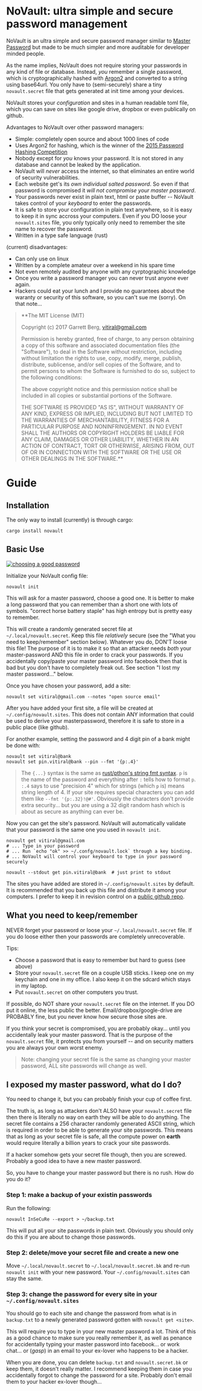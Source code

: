 # NoVault: ultra simple and secure password management

NoVault is an ultra simple and secure password manager similar to [Master
Password][1] but made to be much simpler and more auditable for developer
minded people.

As the name implies, NoVault does not require storing your passwords in
any kind of file or database. Instead, *you* remember a single password,
which is cryptographically hashed with [Argon2][2] and converted to a string
using base64url. You only have to (semi-securely) share a tiny `novault.secret`
file that gets generated at init time among your devices.

NoVault stores your *configuration* and sites in a human readable toml file,
which you can save on sites like google drive, dropbox or even publically on
github.

Advantages to NoVault over other password managers:
- Simple: completely open source and about 1000 lines of code
- Uses Argon2 for hashing, which is the winner of the [2015 Password Hashing
  Competition][2]
- Nobody except for *you* knows your password. It is not stored in any
  database and cannot be leaked by the application.
- NoVault will *never* access the internet, so that eliminates an entire
  world of security vulnerabilities.
- Each website get's its *own individual salted password*. So even if that
  password is compromised it *will not compromise your master password*.
- Your passwords never exist in plain text, html or paste buffer -- NoVault
  takes control of your *keyboard* to enter the passwords.
- It is safe to store your configuration in plain text anywhere, so it is
  easy to keep it in sync accross your computers. Even if you DO loose
  your `novault.sites` file, you only typically only need to remember the
  site name to recover the password.
- Written in a type safe language (rust)

(current) disadvantages:
- Can only use on linux
- Written by a complete amateur over a weekend in his spare time
- Not even remotely audited by anyone with any cyrptographic knowledge
- Once you write a password manager you can never trust anyone ever again.
- Hackers could eat your lunch and I provide no guarantees about the
  waranty or security of this software, so you can't sue me (sorry).
  On that note...

> **The MIT License (MIT)
>
> Copyright (c) 2017 Garrett Berg, vitiral@gmail.com
>
> Permission is hereby granted, free of charge, to any person obtaining a copy
> of this software and associated documentation files (the "Software"), to deal
> in the Software without restriction, including without limitation the rights
> to use, copy, modify, merge, publish, distribute, sublicense, and/or sell
> copies of the Software, and to permit persons to whom the Software is
> furnished to do so, subject to the following conditions:
>
> The above copyright notice and this permission notice shall be included in
> all copies or substantial portions of the Software.
>
> THE SOFTWARE IS PROVIDED "AS IS", WITHOUT WARRANTY OF ANY KIND, EXPRESS OR
> IMPLIED, INCLUDING BUT NOT LIMITED TO THE WARRANTIES OF MERCHANTABILITY,
> FITNESS FOR A PARTICULAR PURPOSE AND NONINFRINGEMENT. IN NO EVENT SHALL THE
> AUTHORS OR COPYRIGHT HOLDERS BE LIABLE FOR ANY CLAIM, DAMAGES OR OTHER
> LIABILITY, WHETHER IN AN ACTION OF CONTRACT, TORT OR OTHERWISE, ARISING FROM,
> OUT OF OR IN CONNECTION WITH THE SOFTWARE OR THE USE OR OTHER DEALINGS IN
> THE SOFTWARE.**

# Guide
## Installation
The only way to install (currently) is through cargo:
```
cargo install novault
```

## Basic Use

[![choosing a good password](https://imgs.xkcd.com/comics/password_strength.png)](https://xkcd.com/936/)

Initialize your NoVault config file:

```
novault init
```

This will ask for a master password, choose a good one. It is better to make a
long password that you can remember than a short one with lots of symbols.
"correct horse battery staple" has high entropy but is pretty easy to remember.

This will create a randomly generated secret file at `~/.local/novault.secret`.
Keep this file *relatively* secure (see the "What you need to keep/remember"
section below). Whatever you do, DON'T loose this file! The purpose of it
is to make it so that an attacker needs *both* your master-password AND
this file in order to crack your passwords. If you accidentally copy/paste your
master password into facebook then that is bad but you don't have to completely
freak out. See section "I lost my master password..." below.

Once you have chosen your password, add a site:
```
novault set vitiral@gmail.com --notes "open source email"
```

After you have added your first site, a file will be created at
`~/.config/novault.sites`. This does not contain ANY information that could be
used to derive your masterpassword, therefore it is safe to store in a public
place (like github).

For another example, setting the password and 4 digit pin of a bank might be
done with:

```
novault set vitiral@bank
novault set pin.vitiral@bank --pin --fmt '{p:.4}'
```

> The `{...}` syntax is the same as [rust/pthon's string fmt syntax][3].
> `p` is the name of the password and everything after `:` tells how to format
> `p`. `:.4` says to use "precision 4" which for strings (which `p` is) means
> string length of 4. If your site requires special characters you can add them
> like `--fmt '{p:.32}!@#'`. Obviously the characters don't provide extra
> security...  but you are using a 32 digit random hash which is about as
> secure as anything can ever be.

Now you can get the site's password. NoVault will automatically validate that
your password is the same one you used in `novault init`.

```
novault get vitiral@gmail.com
# ... Type in your password
# ... Run `echo "ok" >> ~/.confg/novault.lock` through a key binding.
# ... NoVault will control your keyboard to type in your password securely

novault --stdout get pin.vitiral@bank  # just print to stdout
```

The sites you have added are stored in `~/.config/novault.sites` by default.
It is recommended that you back up this file and distribute it among your
computers. I prefer to keep it in revision control on a [public github
repo][4].

## What you need to keep/remember
NEVER forget your password or loose your `~/.local/novault.secret` file.
If you do loose either then your passwords are completely unrecoverable.

Tips:
- Choose a password that is easy to remember but hard to guess (see above)
- Store your `novault.secret` file on a couple USB sticks. I keep one
  on my keychain and one in my office. I also keep it on the sdcard
  which stays in my laptop.
- Put `novault.secret` on other computers you trust.

If possible, do NOT share your `novault.secret` file on the internet. If you
DO put it online, the less public the better. Email/dropbox/google-drive are
PROBABLY fine, but you never know how secure those sites are.

If you think your secret is compromised, you are probably okay... until you
accidentally leak your master password. That is the purpose of the
`novault.secret` file, it protects you from yourself -- and on security matters
you are always your own worst enemy.

> Note: changing your secret file is the same as changing your master password,
> ALL site passwords will change as well.

## I exposed my master password, what do I do?
You need to change it, but you can probably finish your cup of coffee first.

The truth is, as long as attackers don't ALSO have your `novault.secret` file
then there is literally no way on earth they will be able to do anything. The
secret file contains a 256 character randomly generated ASCII string, which
is required in order to be able to generate your site passwords. This means
that as long as your secret file is safe, all the compute power on **earth**
would require literally a billion years to crack your site passwords.

If a hacker somehow gets your secret file though, then you are screwed.
Probably a good idea to have a new master password.

So, you have to change your master password but there is no rush. How do you
do it?

### Step 1: make a backup of your existin passwords
Run the following:

```
novault InSeCuRe --export > ~/backup.txt
```

This will put all your site passwords in plain text. Obviously you should
only do this if you are about to change those passwords.

### Step 2: delete/move your secret file and create a new one
Move `~/.local/novault.secret` to `~/.local/novault.secret.bk` and re-run
`novault init` with your new password.  Your `~/.config/novault.sites` can stay
the same.

### Step 3: change the password for every site in your `~/.config/novault.sites`
You should go to each site and change the password from what is in `backup.txt`
to a newly generated password gotten with `novault get <site>`.

This will require you to type in your new master password a lot. Think of this
as a good chance to make sure you really remember it, as well as penance for
accidentally typing your master password into facebook... or work chat... or
(*gasp*) in an email to your ex-lover who happens to be a hacker.

When you are done, you can delete `backup.txt` and `novault.secret.bk` or keep
them, it doesn't really matter. I recommend keeping them in case you
accidentally forgot to change the password for a site. Probably don't email
them to your hacker ex-lover though...

[1]: http://masterpasswordapp.com/
[2]: https://en.wikipedia.org/wiki/Argon2
[3]: https://doc.rust-lang.org/std/fmt/
[4]: https://github.com/vitiral/dotfiles/blob/master/config/novault.toml

